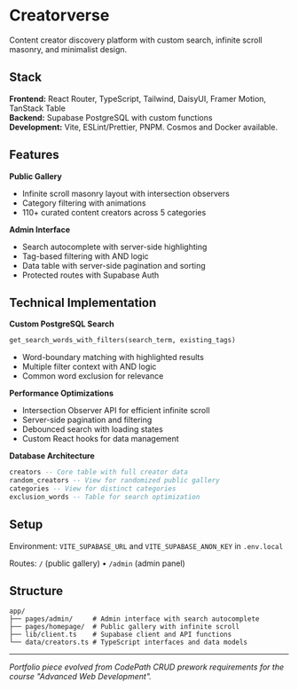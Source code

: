 # Creatorverse

Content creator discovery platform with custom search, infinite scroll masonry, and minimalist design.

## Stack

**Frontend:** React Router, TypeScript, Tailwind, DaisyUI, Framer Motion, TanStack Table  
**Backend:** Supabase PostgreSQL with custom functions  
**Development:** Vite, ESLint/Prettier, PNPM. Cosmos and Docker available.

## Features

**Public Gallery**

- Infinite scroll masonry layout with intersection observers
- Category filtering with animations
- 110+ curated content creators across 5 categories

**Admin Interface**

- Search autocomplete with server-side highlighting
- Tag-based filtering with AND logic
- Data table with server-side pagination and sorting
- Protected routes with Supabase Auth

## Technical Implementation

**Custom PostgreSQL Search**

```sql
get_search_words_with_filters(search_term, existing_tags)
```

- Word-boundary matching with highlighted results
- Multiple filter context with AND logic
- Common word exclusion for relevance

**Performance Optimizations**

- Intersection Observer API for efficient infinite scroll
- Server-side pagination and filtering
- Debounced search with loading states
- Custom React hooks for data management

**Database Architecture**

```sql
creators -- Core table with full creator data
random_creators -- View for randomized public gallery
categories -- View for distinct categories
exclusion_words -- Table for search optimization
```

## Setup

Environment: `VITE_SUPABASE_URL` and `VITE_SUPABASE_ANON_KEY` in `.env.local`

Routes: `/` (public gallery) • `/admin` (admin panel)

## Structure

```
app/
├── pages/admin/     # Admin interface with search autocomplete
├── pages/homepage/  # Public gallery with infinite scroll
├── lib/client.ts    # Supabase client and API functions
└── data/creators.ts # TypeScript interfaces and data models
```

---

_Portfolio piece evolved from CodePath CRUD prework requirements for the course "Advanced Web Development"._
